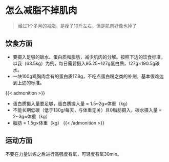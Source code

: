 # 怎么减脂不掉肌肉


> 经过1个多月的减脂，是瘦了10斤左右，但是肌肉好像也掉了<!--more-->

## 饮食方面

- 要摄入足够的碳水、蛋白质和脂肪，减少肌肉的分解。按照下边的饮食标准，以我（63.5kg）为例，每日需要摄入95.25~127g蛋白质，127g~190.5g碳水。
- 一块100g鸡胸肉含有的蛋白质17.8g，不吃点蛋白粉之类的补剂，基本很难达到上述的标准。

{{< admonition >}}
- 蛋白质摄入量要足够，蛋白质摄入量 = 1.5~2g×体重（kg）
- 不能长期低碳（低于130g/每天，与体重无关）且0脂肪摄入，碳水摄入量 = 2~3g×体重（kg）
- 脂肪 = 1.5g×体重（kg）
{{< /admonition >}}

## 运动方面

不要在力量训练之后进行高强度有氧，可轻度有氧30min。
